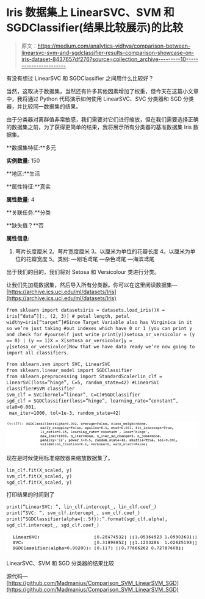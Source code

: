 # Iris 数据集上 LinearSVC、SVM 和 SGDClassifier(结果比较展示)的比较

> 原文：<https://medium.com/analytics-vidhya/comparison-between-linearsvc-svm-and-sgdclassifier-results-comparison-showcase-on-iris-dataset-8437657df276?source=collection_archive---------10----------------------->

有没有想过 LinearSVC 和 SGDClassifier 之间用什么比较好？

当然，这取决于数据集，当然还有许多其他因素增加了权重，但今天在这篇小文章中，我将通过 Python 代码演示如何使用 LinearSVC、SVC 分类器和 SGD 分类器，并比较同一数据集的结果。

由于分类器对离群值非常敏感，我们需要对它们进行缩放，但在我们需要选择正确的数据集之前，为了获得更简单的结果，我将展示所有分类器的基准数据集 Iris 数据集。

**数据集特征:**多元

**实例数量:** 150

**地区:**生活

**属性特征:**真实

**属性数量:** 4

**关联任务:**分类

**缺失值？**否

**属性信息:**

1.  萼片长度厘米
    2。萼片宽度厘米
    3。以厘米为单位的花瓣长度
    4。以厘米为单位的花瓣宽度
    5。类别:
    —刚毛鸢尾
    —杂色鸢尾
    —海滨鸢尾

出于我们的目的，我们将对 Setosa 和 Versicolour 类进行分类。

让我们先加载数据集，然后导入所有分类器。你可以在这里阅读数据集—[https://archive.ics.uci.edu/ml/datasets/Iris](https://archive.ics.uci.edu/ml/datasets/Iris)

```
from sklearn import datasetsiris = datasets.load_iris()X = iris[“data”][:, (2, 3)] # petal length, petal widthy=iris[“target”]#Since Target Variable also has Virginica in it so we’re just taking #out indexes which have 0 or 1 (you can print y and check for #yourself just write print(y))setosa_or_versicolor = (y == 0) | (y == 1)X = X[setosa_or_versicolor]y = y[setosa_or_versicolor]Now that we have data ready we’re now going to import all classifiers.
```

```
from sklearn.svm import SVC, LinearSVC
from sklearn.linear_model import SGDClassifier
from sklearn.preprocessing import StandardScalerlin_clf = LinearSVC(loss=”hinge”, C=5, random_state=42) #LinearSVC classifier#SVM classifier 
svm_clf = SVC(kernel=”linear”, C=C)#SGDClassifier 
sgd_clf = SGDClassifier(loss=”hinge”, learning_rate=”constant”, eta0=0.001,
 max_iter=1000, tol=1e-3, random_state=42)
```

![](img/0d945436c68746f356cdea837737be5f.png)

现在是时候使用标准缩放器来缩放数据集了。

```
lin_clf.fit(X_scaled, y)
svm_clf.fit(X_scaled, y)
sgd_clf.fit(X_scaled, y)
```

打印结果的时间到了

```
print(“LinearSVC: “, lin_clf.intercept_, lin_clf.coef_)
print(“SVC: “, svm_clf.intercept_, svm_clf.coef_)
print(“SGDClassifier(alpha={:.5f}):”.format(sgd_clf.alpha), sgd_clf.intercept_, sgd_clf.coef_)
```

![](img/72163370c708a14041f6ffebfbd0b6aa.png)

LinearSVC、SVM 和 SGD 分类器的结果比较

源代码—[https://github.com/Madmanius/Comparison_SVM_LinearSVM_SGD](https://github.com/Madmanius/Comparison_SVM_LinearSVM_SGD)